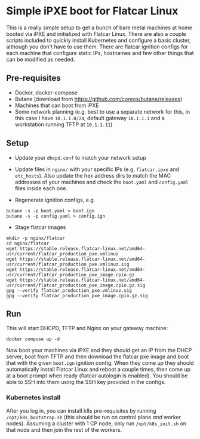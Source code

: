 # Simple iPXE boot for Flatcar Linux

This is a really simple setup to get a bunch of bare metal machines at home booted via iPXE and initialized with Flatcar Linux. There are also a couple scripts included to quickly install Kubernetes and configure a basic cluster, although you don't have to use them. There are flatcar ignition configs for each machine that configure static IPs, hostnames and few other things that can be modified as needed.

## Pre-requisites

- Docker, docker-compose
- Butane (download from https://github.com/coreos/butane/releases)
- Machines that can boot from iPXE
- Some network planning (e.g. best to use a separate network for this, in this case I have `10.1.1.0/24`, default gateway `10.1.1.1` and a workstation running TFTP at `10.1.1.11`)

## Setup

- Update your `dhcpd.conf` to match your network setup

- Update files in `nginx/` with your specific IPs (e.g. `flatcar.ipxe` and `etc_hosts`). Also update the hex address dirs to match the MAC addresses of your machines and check the `boot.yaml` and `config.yaml` files inside each one.

- Regenerate ignition configs, e.g.

```
butane -s -p boot.yaml > boot.ign
butane -s -p config.yaml > config.ign
```

- Stage flatcar images

```
mkdir -p nginx/flatcar
cd nginx/flatcar
wget https://stable.release.flatcar-linux.net/amd64-usr/current/flatcar_production_pxe.vmlinuz
wget https://stable.release.flatcar-linux.net/amd64-usr/current/flatcar_production_pxe.vmlinuz.sig
wget https://stable.release.flatcar-linux.net/amd64-usr/current/flatcar_production_pxe_image.cpio.gz
wget https://stable.release.flatcar-linux.net/amd64-usr/current/flatcar_production_pxe_image.cpio.gz.sig
gpg --verify flatcar_production_pxe.vmlinuz.sig
gpg --verify flatcar_production_pxe_image.cpio.gz.sig
```

## Run

This will start DHCPD, TFTP and Nginx on your gateway machine:

```
docker compose up -d
```

Now boot your machines via iPXE and they should get an IP from the DHCP server, boot from TFTP and then download the flatcar pxe image and boot that with the given `boot.ign` ignition config. When they come up they should automatically install Flatcar Linux and reboot a couple times, then come up at a boot prompt when ready (flatcar autologin is enabled). You should be able to SSH into them using the SSH key provided in the configs.

### Kubernetes install

After you log in, you can install k8s pre-requisites by running `/opt/k8s_bootstrap.sh` (this should be run on control plane _and_ worker nodes). Assuming a cluster with 1 CP node, only run `/opt/k8s_init.sh` on that node and then join the rest of the workers.

